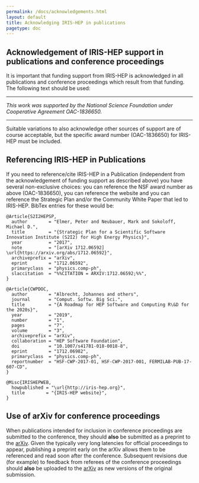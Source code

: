 ```yaml
---
permalink: /docs/acknowledgements.html
layout: default
title: Acknowledging IRIS-HEP in publications
pagetype: doc
---
```



## Acknowledgement of IRIS-HEP support in publications and conference proceedings

It is important that funding support from IRIS-HEP is acknowledged in all
publications and conference proceedings which result from that funding.
The following text should be used:

---

*This work was supported by the National Science Foundation under Cooperative Agreement OAC-1836650.*

---

Suitable variations to also acknowledge other sources of support are of
course acceptable, but the specific award number (OAC-1836650) for IRIS-HEP
must be included.

## Referencing IRIS-HEP in Publications

If you need to reference/cite IRIS-HEP in a Publication (independent from the acknowledgement of funding
support as described above) you have several non-exclusive choices: you can reference the NSF award number
as above (OAC-1836650), you can reference the website and you can reference the Strategic Plan and/or
the Community White Paper that led to IRIS-HEP. BibTex entries for these would be:

```
@Article{S2I2HEPSP,
  author        = "Elmer, Peter and Neubauer, Mark and Sokoloff, Michael D.",
  title         = "{Strategic Plan for a Scientific Software Innovation Institute (S2I2) for High Energy Physics}",
  year          = "2017",
  note          = "[arXiv 1712.06592] \url{https://arxiv.org/abs/1712.06592}",
  archiveprefix = "arXiv",
  eprint        = "1712.06592",
  primaryclass  = "physics.comp-ph",
  slaccitation  = "%%CITATION = ARXIV:1712.06592;%%",
}

@Article{CWPDOC,
  author        = "Albrecht, Johannes and others",
  journal       = "Comput. Softw. Big Sci.",
  title         = "{A Roadmap for HEP Software and Computing R\&D for the 2020s}",
  year          = "2019",
  number        = "1",
  pages         = "7",
  volume        = "3",
  archiveprefix = "arXiv",
  collaboration = "HEP Software Foundation",
  doi           = "10.1007/s41781-018-0018-8",
  eprint        = "1712.06982",
  primaryclass  = "physics.comp-ph",
  reportnumber  = "HSF-CWP-2017-01, HSF-CWP-2017-001, FERMILAB-PUB-17-607-CD",
}

@Misc{IRISHEPWEB,
  howpublished = "\url{http://iris-hep.org}",
  title        = "{IRIS-HEP website}",
}
```

## Use of arXiv for conference proceedings

When publications intended for inclusion in conference proceedings are
submitted to the conference, they should **also** be submitted as a preprint
to the [arXiv](https://arxiv.org). Given the typically very long latencies for
official proceedings to appear, publishing a preprint early on the arXiv allows
them to be referenced and read soon after the conference. Subsequent
revisions due (for example) to feedback from referees of the conference
proceedings should **also** be uploaded to the [arXiv](https://arxiv.org) as
new versions of the original submission.



